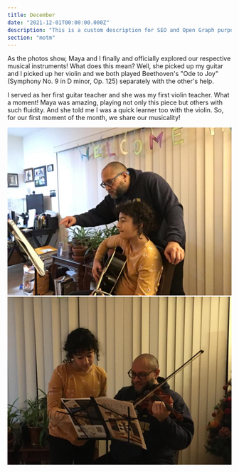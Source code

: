 ```yaml
---
title: December
date: "2021-12-01T00:00:00.000Z"
description: "This is a custom description for SEO and Open Graph purposes, rather than the default generated excerpt. Simply add a description field to the frontmatter."
section: "motm"
---
```


As the photos show, Maya and I finally and officially explored our respective musical instruments! What does this mean? Well, she picked up my guitar and I picked up her violin and we both played Beethoven's "Ode to Joy" (Symphony No. 9 in D minor, Op. 125) separately with the other's help.

I served as her first guitar teacher and she was my first violin teacher. What a moment! Maya was amazing, playing not only this piece but others with such fluidity. And she told me I was a quick learner too with the violin. So, for our first moment of the month, we share our musicality!

![Carlos&Maya](../images/dec21.jpeg)
![Carlos&Maya](../images/dec21-2.jpeg)
